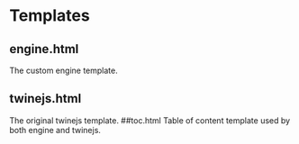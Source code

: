# Templates
## engine.html
The custom engine template.
## twinejs.html
The original twinejs template.
##toc.html
Table of content template used by both engine and twinejs.
